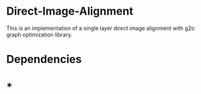 # Direct-Image-Alignment

This is an implementation of a single layer direct image alignment with g2o graph optimization library.

# Dependencies

# *  
